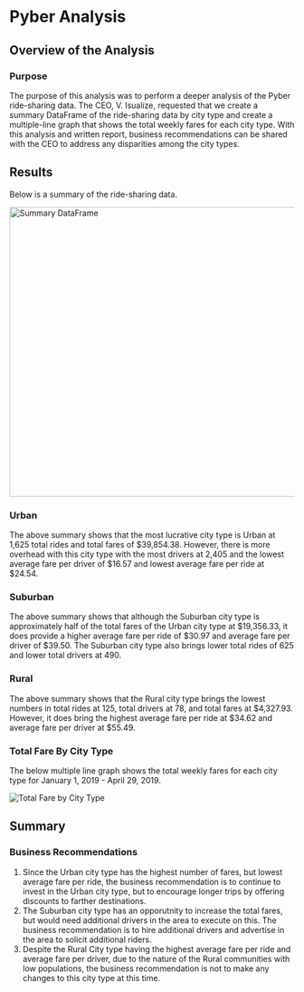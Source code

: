 # Pyber Analysis

## Overview of the Analysis

### Purpose
The purpose of this analysis was to perform a deeper analysis of the Pyber ride-sharing data. The CEO, V. Isualize, requested that we create a summary DataFrame of the ride-sharing data by city type and create a multiple-line graph that shows the total weekly fares for each city type. With this analysis and written report, business recommendations can be shared with the CEO to address any disparities among the city types.

## Results
Below is a summary of the ride-sharing data.

<img width="511" alt="Summary DataFrame" src="https://user-images.githubusercontent.com/85654649/127722980-225a420a-bd1d-4f9c-8ef3-9d2fc42288bb.png">

### Urban
The above summary shows that the most lucrative city type is Urban at 1,625 total rides and total fares of $39,854.38. However, there is more overhead with this city type with the most drivers at 2,405 and the lowest average fare per driver of $16.57 and lowest average fare per ride at $24.54.

### Suburban
The above summary shows that although the Suburban city type is approximately half of the total fares of the Urban city type at $19,356.33, it does provide a higher average fare per ride of $30.97 and average fare per driver of $39.50. The Suburban city type also brings lower total rides of 625 and lower total drivers at 490.

### Rural
The above summary shows that the Rural city type brings the lowest numbers in total rides at 125, total drivers at 78, and total fares at $4,327.93. However, it does bring the highest average fare per ride at $34.62 and average fare per driver at $55.49.

### Total Fare By City Type
The below multiple line graph shows the total weekly fares for each city type for January 1, 2019 - April 29, 2019.

![Total Fare by City Type](https://user-images.githubusercontent.com/85654649/127723808-f38a864b-f47c-469c-b317-cda5d878001d.png)


## Summary

### Business Recommendations
1) Since the Urban city type has the highest number of fares, but lowest average fare per ride, the business recommendation is to continue to invest in the Urban city type, but to encourage longer trips by offering discounts to farther destinations.
2) The Suburban city type has an opporutnity to increase the total fares, but would need additional drivers in the area to execute on this. The business recommendation is to hire additional drivers and advertise in the area to solicit additional riders. 
3) Despite the Rural City type having the highest average fare per ride and average fare per driver, due to the nature of the Rural communities with low populations, the business recommendation is not to make any changes to this city type at this time.

